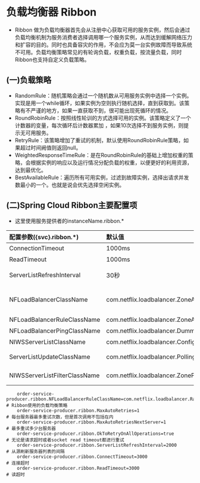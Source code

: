 # 负载均衡器 Ribbon

* Ribbon 做为负载均衡器首先会从注册中心获取可用的服务实例，然后会通过负载均衡机制为服务消费者选择调用哪一个服务实例，从而达到缓解网络压力和扩容的目的。同时也具备容灾的作用，不会应为莫一台实例故障而导致系统不可用。负载均衡策略常见的有轮询负载，权重负载，按流量负载，同时Ribbon也支持自定义负载策略。

## (一)负载策略
* RandomRule：随机策略会通过一个随机数从可用服务实例中选择一个实例。实现是用一个while循环，如果实例为空则执行随机选择，直到获取到。该策略有不严谨的地方，如果一直获取不到，很可能出现死循环的情况。
* RoundRobinRule：按照线性轮训的方式选择可用的实例。该策略定义了一个计数器的变量，每次循环后计数器累加    ，如果10次选择不到服务实例，则提示无可用服务。
* RetryRule：该策略增加了重试的机制，默认使用RoundRobinRule策略，如果超过时间阙值则返回null。
* WeightedResponseTimeRule：是在RoundRobinRule的基础上增加权重的策略，会根据实例的响应以及运行情况分配负载的权重，以便更好的利用资源，达到最优化。
* BestAvailableRule：遍历所有可用实例，过滤到故障实例，选择出请求并发数最小的一个。也就是说会优先选择空闲实例。

## (二)Spring Cloud Ribbon主要配置项
* 这里使用服务提供者的instanceName.ribbon.*

|配置参数({svc}.ribbon.*)|默认值|说明|
|:-|:-|:-|
|ConnectionTimeout              |1000ms|连接超时时间|
|ReadTimeout                    |1000ms|读取超时时间|
|ServerListRefreshInterval      |30秒|刷新服务列表源的间隔时间|
|NFLoadBalancerClassName        |com.netflix.loadbalancer.ZoneAwareLoadBalancer|定制ILoadBalancer实现|
|NFLoadBalancerRuleClassName    |com.netflix.loadbalancer.ZoneAvoidanceRule|定制IRule实现|
|NFLoadBalancerPingClassName    |com.netflix.loadbalancer.DummyPing|定制IPing|
|NIWSServerListClassName        |com.netflix.loadbalancer.ConfigurationBasedServerList|定制ServerList|
|ServerListUpdateClassName      |com.netflix.loadbalancer.PollingServerListUpdater|定制ServerListUpdater|
|NIWSServerListFilterClassName  |com.netflix.loadbalancer.ZonePreferenceServerListFilter|定制SeverListFilter|

```
    order-service-producer.ribbon.NFLoadBalancerRuleClassName=com.netflix.loadbalancer.RandomRule     # Ribbon使用的负载均衡策略
    order-service-producer.ribbon.MaxAutoRetries=1                                                    # 每台服务器最多重试次数，但是首次调用不包括在内
    order-service-producer.ribbon.MaxAutoRetriesNextServer=1                                          # 最多重试多少台服务器
    order-service-producer.ribbon.OkToRetryOnAllOperations=true                                       # 无论是请求超时或者socket read timeout都进行重试
    order-service-producer.ribbon.ServerListRefreshInterval=2000                                      # 从源刷新服务器列表的间隔
    order-service-producer.ribbon.ConnectTimeout=3000                                                 # 连接超时
    order-service-producer.ribbon.ReadTimeout=3000                                                    # 读超时

```